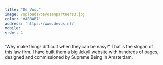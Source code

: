 ```yaml
---
title: "De Vos."
image: /uploads/devosenpartners3.jpg
color: '#ABBAB7'
address: 'https://www.devos.nl/'
mobile:
order: 1
---
```


'Why make things difficult when they can be easy?' That is the slogan of this law firm. I have built them a big Jekyll website with hundreds of pages, designed and commissioned by Supreme Being in Amsterdam.
